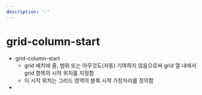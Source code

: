 ```yaml
---
description: '-'
---
```


# grid-column-start

* grid-column-start&#x20;
  * grid 배치에 줄, 범위 또는 아무것도(자동) 기여하지 않음으로써 grid 열 내에서 grid 항목의 시작 위치를 지정함&#x20;
  * 이 시작 위치는 그리드 영역의 블록 시작 가장자리를 정의함&#x20;
*

